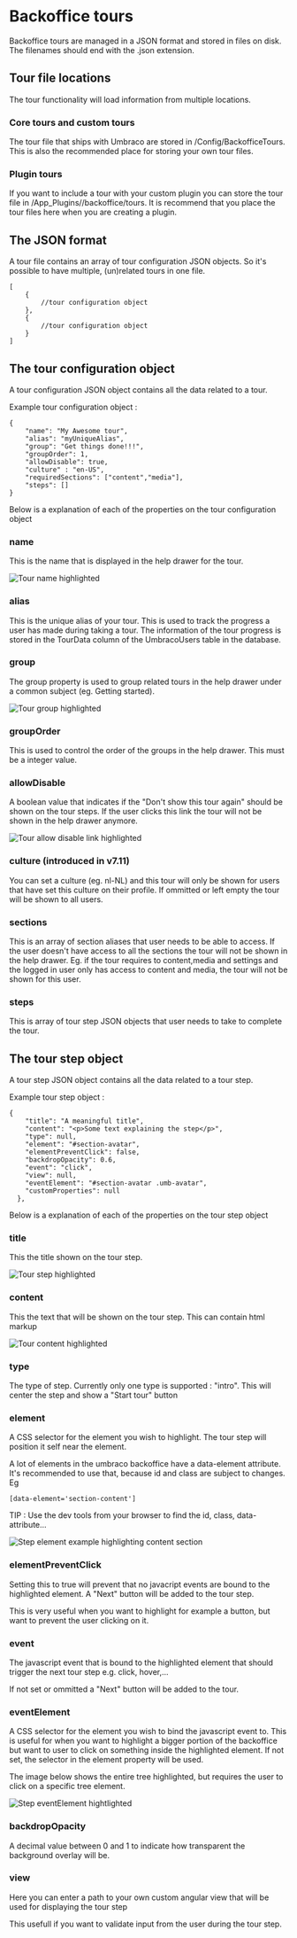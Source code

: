 # Backoffice tours

Backoffice tours are managed in a JSON format and stored in files on disk. The filenames should end with the .json extension.

## Tour file locations

The tour functionality will load information from multiple locations.

### Core tours and custom tours

The tour file that ships with Umbraco are stored in /Config/BackofficeTours. This is also the recommended place for storing your own tour files.

### Plugin tours

If you want to include a tour with your custom plugin you can store the tour file in /App_Plugins/<YourPlugin>/backoffice/tours. It is recommend that you place the tour files here when you are creating a plugin.

## The JSON format

A tour file contains an array of tour configuration JSON objects. So it's possible to have multiple, (un)related tours in one file.

	[
		{
			//tour configuration object
		},
		{
			//tour configuration object
		}
	]

## The tour configuration object

A tour configuration JSON object contains all the data related to a tour.

Example tour configuration object :

	{
		"name": "My Awesome tour",
		"alias": "myUniqueAlias",
		"group": "Get things done!!!",
		"groupOrder": 1,
		"allowDisable": true,
		"culture" : "en-US",
		"requiredSections": ["content","media"],
		"steps": []
	}

Below is a explanation of each of the properties on the tour configuration object

### name 

This is the name that is displayed in the help drawer for the tour.

![Tour name highlighted](images/tourname.png)

### alias 

This is the unique alias of your tour. This is used to track the progress a user has made during taking a tour. The information of the tour progress is stored in the TourData column of the UmbracoUsers table in the database.

### group 

The group property is used to group related tours in the help drawer under a common subject (eg. Getting started). 

![Tour group highlighted](images/tourgroup.png)

### groupOrder 

This is used to control the order of the groups in the help drawer. This must be a integer value.

### allowDisable 

A boolean value that indicates if the "Don't show this tour again" should be shown on the tour steps. If the user clicks this link the tour will not be shown in the help drawer anymore.

![Tour allow disable link highlighted](images/tourallowdisable.png)

### culture (introduced in v7.11)

You can set a culture (eg. nl-NL) and this tour will only be shown for users that have set this culture on their profile. If ommitted or left empty the tour will be shown to all users.

### sections

This is an array of section aliases that user needs to be able to access. If the user doesn't have access to all the sections the tour will not be shown in the help drawer. Eg. if the tour requires to content,media and settings and the logged in user only has access to content and media, the tour will not be shown for this user.

### steps

This is array of tour step JSON objects that user needs to take to complete the tour.

## The tour step object

A tour step JSON object contains all the data related to a tour step.

Example tour step object :

	{
        "title": "A meaningful title",
        "content": "<p>Some text explaining the step</p>",
        "type": null,
        "element": "#section-avatar",
        "elementPreventClick": false,
        "backdropOpacity": 0.6,
        "event": "click",
        "view": null,
        "eventElement": "#section-avatar .umb-avatar",
        "customProperties": null
      },

Below is a explanation of each of the properties on the tour step object

### title

This the title shown on the tour step.


![Tour step highlighted](images/steptitle.png)

### content

This the text that will be shown on the tour step. This can contain html markup

![Tour content highlighted](images/stepcontent.png)

### type

The type of step. Currently only one type is supported : "intro". This will center the step and show a "Start tour" button

### element

A CSS selector for the element you wish to highlight. The tour step will position it self near the element. 

A lot of elements in the umbraco backoffice have a data-element attribute. It's recommended to use that, because id and class are subject to changes. Eg

	[data-element='section-content']

TIP : Use the dev tools from your browser to find the id, class, data-attribute...

![Step element example highlighting content section](images/element.png)

### elementPreventClick

Setting this to true will prevent that no javacript events are bound to the highlighted element. A "Next" button will be added to the tour step.

This is very useful when you want to highlight for example a button, but want to prevent the user clicking on it.

### event

The javascript event that is bound to the highlighted element that should trigger the next tour step e.g. click, hover,...

If not set or ommitted a "Next" button will be added to the tour.

###  eventElement
A CSS selector for the element you wish to bind the javascript event to. This is useful for when you want to highlight a bigger portion of the backoffice but want to user to click on something inside the highlighted element. If not set, the selector in the element property will be used.

The image below shows the entire tree highlighted, but requires the user to click on a specific tree element.

![Step eventElement hightlighted](images/step-event-element.png)

### backdropOpacity

A decimal value between 0 and 1 to indicate how transparent the background overlay will be. 

### view

Here you can enter a path to your own custom angular view that will be used for displaying the tour step

This usefull if you want to validate input from the user during the tour step.











